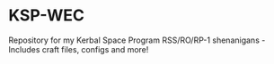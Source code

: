 # KSP-WEC
Repository for my Kerbal Space Program RSS/RO/RP-1 shenanigans - Includes craft files, configs and more!
